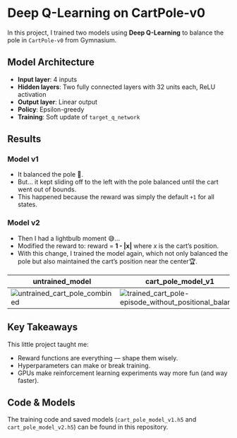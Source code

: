 # Deep Q-Learning on CartPole-v0

In this project, I trained two models using **Deep Q-Learning** to balance the pole in `CartPole-v0` from Gymnasium.  

## Model Architecture
- **Input layer**: 4 inputs  
- **Hidden layers**: Two fully connected layers with 32 units each, ReLU activation  
- **Output layer**: Linear output  
- **Policy**: Epsilon-greedy  
- **Training**: Soft update of `target_q_network`  

## Results

### Model v1
- It balanced the pole 🎉. 
- But… it kept sliding off to the left with the pole balanced until the cart went out of bounds.   
- This happened because the reward was simply the default `+1` for all states.

### Model v2
- Then I had a lightbulb moment 😅...  
- Modified the reward to: reward = **1 - |x|** where *x* is the cart’s position.  
- With this change, I trained the model again, which not only balanced the pole but also maintained the cart’s position near the center🏆.
  
| untrained_model        |      cart_pole_model_v1    |cart_pole_model_v2|
| ---------------------- | ---------------------- |----------------------|
| ![untrained_cart_pole_combined](https://github.com/user-attachments/assets/4c4c4d30-9896-434e-a250-cd4c09eb5cbb)| ![trained_cart_pole-episode_without_positional_balance](https://github.com/user-attachments/assets/f709aeb2-b0ae-4900-a450-fd26ccaa3564) |![trained_cart_pole-episode-0](https://github.com/user-attachments/assets/4ce7f684-92b6-4997-917e-dc2448b023ed)|





## Key Takeaways
This little project taught me:  
- Reward functions are everything — shape them wisely.  
- Hyperparameters can make or break training.  
- GPUs make reinforcement learning experiments way more fun (and way faster).  

## Code & Models
The training code and saved models (`cart_pole_model_v1.h5` and `cart_pole_model_v2.h5`) can be found in this repository. 
